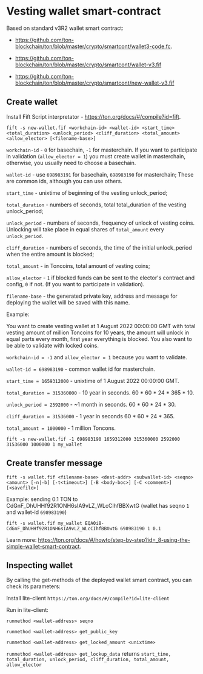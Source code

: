 # Vesting wallet smart-contract

Based on standard v3R2 wallet smart contract:

- https://github.com/ton-blockchain/ton/blob/master/crypto/smartcont/wallet3-code.fc.

- https://github.com/ton-blockchain/ton/blob/master/crypto/smartcont/wallet-v3.fif

- https://github.com/ton-blockchain/ton/blob/master/crypto/smartcont/new-wallet-v3.fif

## Create wallet

Install Fift Script interpretator - https://ton.org/docs/#/compile?id=fift.

`fift -s new-wallet.fif <workchain-id> <wallet-id> <start_time> <total_duration> <unlock_period> <cliff_duration> <total_amount> <allow_elector> [<filename-base>]`

`workchain-id` - `0` for basechain, `-1` for masterchain. If you want to participate in validation (`allow_elector = 1`) you must create wallet in masterchain, otherwise, you usually need to choose a basechain. 

`wallet-id` -  use `698983191` for basechain, `698983190` for masterchain; These are common ids, although you can use others.

`start_time` - unixtime of beginning of the vesting unlock_period;

`total_duration` - numbers of seconds, total total_duration of the vesting unlock_period;

`unlock_period` - numbers of seconds, frequency of unlock of vesting coins. Unlocking will take place in equal shares of `total_amount` every `unlock_period`.

`cliff_duration` - numbers of seconds, the time of the initial unlock_period when the entire amount is blocked;

`total_amount` - in Toncoins, total amount of vesting coins;

`allow_elector` - `1` if blocked funds can be sent to the elector's contract and config, `0` if not. (If you want to participate in validation).

`filename-base` - the generated private key, address and message for deploying the wallet will be saved with this name.

Example: 

You want to create vesting wallet at 1 August 2022 00:00:00 GMT with total vesting amount of million Toncoins for 10 years, the amount will unlock in equal parts every month, first year everything is blocked.
You also want to be able to validate with locked coins.

`workchain-id = -1` and `allow_elector = 1` because you want to validate.

`wallet-id = 698983190` - common wallet id for masterchain.

`start_time = 1659312000` - unixtime of 1 August 2022 00:00:00 GMT.

`total_duration = 315360000` - 10 year in seconds. 60 * 60 * 24 * 365 * 10.

`unlock_period = 2592000` - ~1 month in seconds. 60 * 60 * 24 * 30.

`cliff_duration = 31536000` - 1 year in seconds 60 * 60 * 24 * 365.

`total_amount = 1000000` - 1 million Toncons.

`fift -s new-wallet.fif -1 698983190 1659312000 315360000 2592000 31536000 1000000 1 my_wallet`

## Create transfer message

`fift -s wallet.fif <filename-base> <dest-addr> <subwallet-id> <seqno> <amount> [-n|-b] [-t<timeout>] [-B <body-boc>] [-C <comment>] [<savefile>]`

Example: sending 0.1 TON to CdGnF_DhUHHf92R1ONH6sIA9vLZ_WLcCIhfBBXwtG (wallet has seqno `1` and wallet-id `698983190`)

`fift -s wallet.fif my_wallet EQA0i8-CdGnF_DhUHHf92R1ONH6sIA9vLZ_WLcCIhfBBXwtG 698983190 1 0.1`

Learn more: https://ton.org/docs/#/howto/step-by-step?id=_8-using-the-simple-wallet-smart-contract.

## Inspecting wallet

By calling the get-methods of the deployed wallet smart contract, you can check its parameters:

Install lite-client `https://ton.org/docs/#/compile?id=lite-client`

Run in lite-client:

`runmethod <wallet-address> seqno`

`runmethod <wallet-address> get_public_key`

`runmethod <wallet-address> get_locked_amount <unixtime>`

`runmethod <wallet-address> get_lockup_data` returns `start_time, total_duration, unlock_period, cliff_duration, total_amount, allow_elector`
